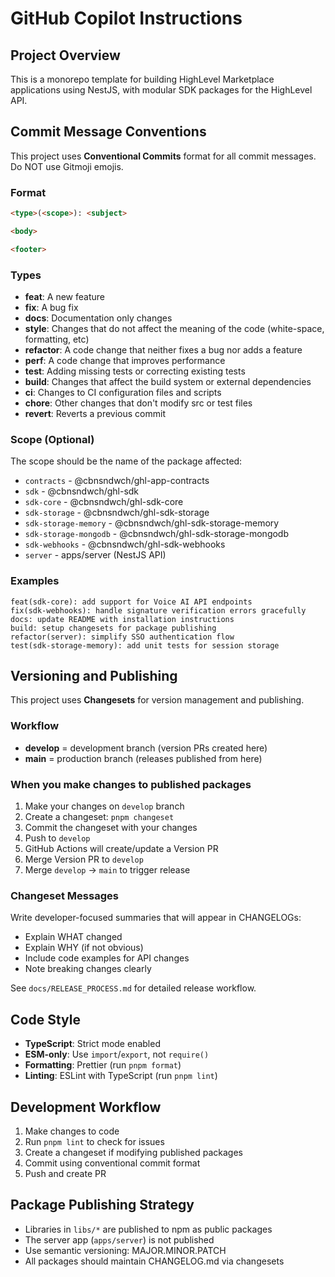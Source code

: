 # GitHub Copilot Instructions

## Project Overview

This is a monorepo template for building HighLevel Marketplace applications using NestJS, with modular SDK packages for the HighLevel API.

## Commit Message Conventions

This project uses **Conventional Commits** format for all commit messages. Do NOT use Gitmoji emojis.

### Format

```markdown
<type>(<scope>): <subject>

<body>

<footer>
```

### Types

- **feat**: A new feature
- **fix**: A bug fix
- **docs**: Documentation only changes
- **style**: Changes that do not affect the meaning of the code (white-space, formatting, etc)
- **refactor**: A code change that neither fixes a bug nor adds a feature
- **perf**: A code change that improves performance
- **test**: Adding missing tests or correcting existing tests
- **build**: Changes that affect the build system or external dependencies
- **ci**: Changes to CI configuration files and scripts
- **chore**: Other changes that don't modify src or test files
- **revert**: Reverts a previous commit

### Scope (Optional)

The scope should be the name of the package affected:

- `contracts` - @cbnsndwch/ghl-app-contracts
- `sdk` - @cbnsndwch/ghl-sdk
- `sdk-core` - @cbnsndwch/ghl-sdk-core
- `sdk-storage` - @cbnsndwch/ghl-sdk-storage
- `sdk-storage-memory` - @cbnsndwch/ghl-sdk-storage-memory
- `sdk-storage-mongodb` - @cbnsndwch/ghl-sdk-storage-mongodb
- `sdk-webhooks` - @cbnsndwch/ghl-sdk-webhooks
- `server` - apps/server (NestJS API)

### Examples

```text
feat(sdk-core): add support for Voice AI API endpoints
fix(sdk-webhooks): handle signature verification errors gracefully
docs: update README with installation instructions
build: setup changesets for package publishing
refactor(server): simplify SSO authentication flow
test(sdk-storage-memory): add unit tests for session storage
```

## Versioning and Publishing

This project uses **Changesets** for version management and publishing.

### Workflow

- **develop** = development branch (version PRs created here)
- **main** = production branch (releases published from here)

### When you make changes to published packages

1. Make your changes on `develop` branch
2. Create a changeset: `pnpm changeset`
3. Commit the changeset with your changes
4. Push to `develop`
5. GitHub Actions will create/update a Version PR
6. Merge Version PR to `develop`
7. Merge `develop` → `main` to trigger release

### Changeset Messages

Write developer-focused summaries that will appear in CHANGELOGs:

- Explain WHAT changed
- Explain WHY (if not obvious)
- Include code examples for API changes
- Note breaking changes clearly

See `docs/RELEASE_PROCESS.md` for detailed release workflow.

## Code Style

- **TypeScript**: Strict mode enabled
- **ESM-only**: Use `import`/`export`, not `require()`
- **Formatting**: Prettier (run `pnpm format`)
- **Linting**: ESLint with TypeScript (run `pnpm lint`)

## Development Workflow

1. Make changes to code
2. Run `pnpm lint` to check for issues
3. Create a changeset if modifying published packages
4. Commit using conventional commit format
5. Push and create PR

## Package Publishing Strategy

- Libraries in `libs/*` are published to npm as public packages
- The server app (`apps/server`) is not published
- Use semantic versioning: MAJOR.MINOR.PATCH
- All packages should maintain CHANGELOG.md via changesets
